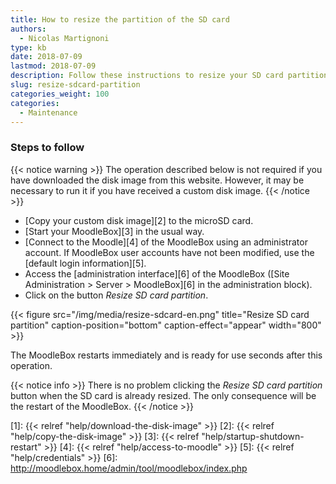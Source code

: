 ```yaml
---
title: How to resize the partition of the SD card
authors:
  - Nicolas Martignoni
type: kb
date: 2018-07-09
lastmod: 2018-07-09
description: Follow these instructions to resize your SD card partition.
slug: resize-sdcard-partition
categories_weight: 100
categories:
  - Maintenance
---
```


### Steps to follow

{{< notice warning >}}
The operation described below is not required if you have downloaded the disk image from this website. However, it may be necessary to run it if you have received a custom disk image.
{{< /notice >}}

- [Copy your custom disk image][2] to the microSD card.
- [Start your MoodleBox][3] in the usual way.
- [Connect to the Moodle][4] of the MoodleBox using an administrator account. If MoodleBox user accounts have not been modified, use the [default login information][5].
- Access the [administration interface][6] of the MoodleBox ([Site Administration > Server > MoodleBox][6] in the administration block).
- Click on the button _Resize SD card partition_.

{{< figure src="/img/media/resize-sdcard-en.png" title="Resize SD card partition" caption-position="bottom" caption-effect="appear" width="800" >}}

The MoodleBox restarts immediately and is ready for use seconds after this operation.

{{< notice info >}}
There is no problem clicking the _Resize SD card partition_ button when the SD card is already resized. The only consequence will be the restart of the MoodleBox.
{{< /notice >}}

 [1]: {{< relref "help/download-the-disk-image" >}}
 [2]: {{< relref "help/copy-the-disk-image" >}}
 [3]: {{< relref "help/startup-shutdown-restart" >}}
 [4]: {{< relref "help/access-to-moodle" >}}
 [5]: {{< relref "help/credentials" >}}
 [6]: http://moodlebox.home/admin/tool/moodlebox/index.php
